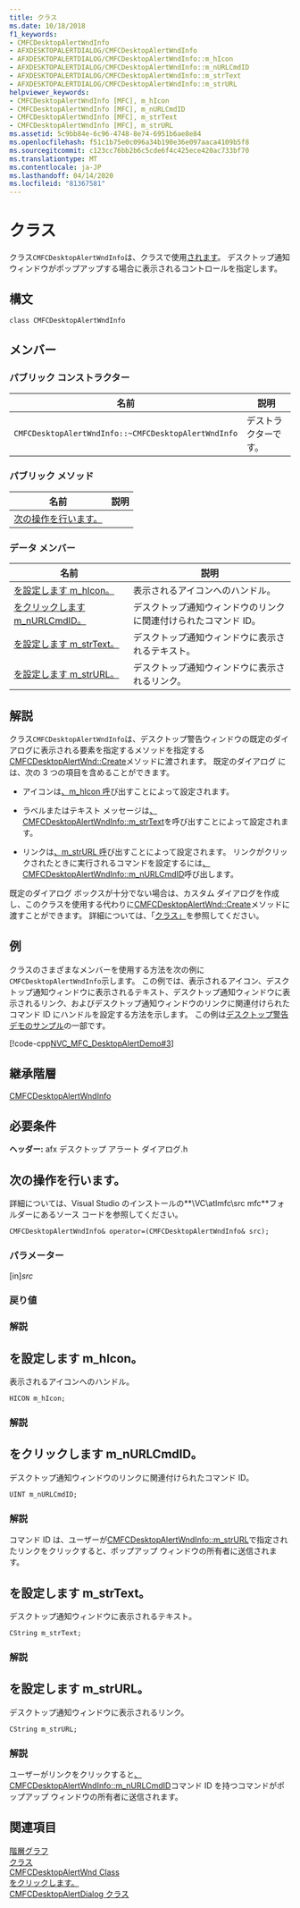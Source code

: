 ```yaml
---
title: クラス
ms.date: 10/18/2018
f1_keywords:
- CMFCDesktopAlertWndInfo
- AFXDESKTOPALERTDIALOG/CMFCDesktopAlertWndInfo
- AFXDESKTOPALERTDIALOG/CMFCDesktopAlertWndInfo::m_hIcon
- AFXDESKTOPALERTDIALOG/CMFCDesktopAlertWndInfo::m_nURLCmdID
- AFXDESKTOPALERTDIALOG/CMFCDesktopAlertWndInfo::m_strText
- AFXDESKTOPALERTDIALOG/CMFCDesktopAlertWndInfo::m_strURL
helpviewer_keywords:
- CMFCDesktopAlertWndInfo [MFC], m_hIcon
- CMFCDesktopAlertWndInfo [MFC], m_nURLCmdID
- CMFCDesktopAlertWndInfo [MFC], m_strText
- CMFCDesktopAlertWndInfo [MFC], m_strURL
ms.assetid: 5c9bb84e-6c96-4748-8e74-6951b6ae8e84
ms.openlocfilehash: f51c1b75e0c096a34b190e36e097aaca4109b5f8
ms.sourcegitcommit: c123cc76bb2b6c5cde6f4c425ece420ac733bf70
ms.translationtype: MT
ms.contentlocale: ja-JP
ms.lasthandoff: 04/14/2020
ms.locfileid: "81367581"
---
```

# <a name="cmfcdesktopalertwndinfo-class"></a>クラス

クラス`CMFCDesktopAlertWndInfo`は、クラスで使用[されます](../../mfc/reference/cmfcdesktopalertwnd-class.md)。 デスクトップ通知ウィンドウがポップアップする場合に表示されるコントロールを指定します。

## <a name="syntax"></a>構文

```
class CMFCDesktopAlertWndInfo
```

## <a name="members"></a>メンバー

### <a name="public-constructors"></a>パブリック コンストラクター

|名前|説明|
|----------|-----------------|
|`CMFCDesktopAlertWndInfo::~CMFCDesktopAlertWndInfo`|デストラクターです。|

### <a name="public-methods"></a>パブリック メソッド

|名前|説明|
|----------|-----------------|
|[次の操作を行います。](#operator_eq)||

### <a name="data-members"></a>データ メンバー

|名前|説明|
|----------|-----------------|
|[を設定します m_hIcon。](#m_hicon)|表示されるアイコンへのハンドル。|
|[をクリックします m_nURLCmdID。](#m_nurlcmdid)|デスクトップ通知ウィンドウのリンクに関連付けられたコマンド ID。|
|[を設定します m_strText。](#m_strtext)|デスクトップ通知ウィンドウに表示されるテキスト。|
|[を設定します m_strURL。](#m_strurl)|デスクトップ通知ウィンドウに表示されるリンク。|

## <a name="remarks"></a>解説

クラス`CMFCDesktopAlertWndInfo`は、デスクトップ警告ウィンドウの既定のダイアログに表示される要素を指定するメソッドを指定する[CMFCDesktopAlertWnd::Create](../../mfc/reference/cmfcdesktopalertwnd-class.md#create)メソッドに渡されます。 既定のダイアログ には、次の 3 つの項目を含めることができます。

- アイコンは[、m_hIcon 呼](#m_hicon)び出すことによって設定されます。

- ラベルまたはテキスト メッセージは[、CMFCDesktopAlertWndInfo::m_strText](#m_strtext)を呼び出すことによって設定されます。

- リンクは[、m_strURL 呼](#m_strurl)び出すことによって設定されます。 リンクがクリックされたときに実行されるコマンドを設定するには[、CMFCDesktopAlertWndInfo::m_nURLCmdID](#m_nurlcmdid)呼び出します。

既定のダイアログ ボックスが十分でない場合は、カスタム ダイアログを作成し、このクラスを使用する代わりに[CMFCDesktopAlertWnd::Create](../../mfc/reference/cmfcdesktopalertwnd-class.md#create)メソッドに渡すことができます。 詳細については、「[クラス」](../../mfc/reference/cmfcdesktopalertdialog-class.md)を参照してください。

## <a name="example"></a>例

クラスのさまざまなメンバーを使用する方法を次の例に`CMFCDesktopAlertWndInfo`示します。 この例では、表示されるアイコン、デスクトップ通知ウィンドウに表示されるテキスト、デスクトップ通知ウィンドウに表示されるリンク、およびデスクトップ通知ウィンドウのリンクに関連付けられたコマンド ID にハンドルを設定する方法を示します。 この例は[デスクトップ警告デモのサンプル](../../overview/visual-cpp-samples.md)の一部です。

[!code-cpp[NVC_MFC_DesktopAlertDemo#3](../../mfc/reference/codesnippet/cpp/cmfcdesktopalertwndinfo-class_1.cpp)]

## <a name="inheritance-hierarchy"></a>継承階層

[CMFCDesktopAlertWndInfo](../../mfc/reference/cmfcdesktopalertwndinfo-class.md)

## <a name="requirements"></a>必要条件

**ヘッダー:** afx デスクトップ アラート ダイアログ.h

## <a name="cmfcdesktopalertwndinfooperator"></a><a name="operator_eq"></a>次の操作を行います。

詳細については、Visual Studio のインストールの**\\VC\\atlmfc\\src mfc**フォルダーにあるソース コードを参照してください。

```
CMFCDesktopAlertWndInfo& operator=(CMFCDesktopAlertWndInfo& src);
```

### <a name="parameters"></a>パラメーター

[in]*src*<br/>

### <a name="return-value"></a>戻り値

### <a name="remarks"></a>解説

## <a name="cmfcdesktopalertwndinfom_hicon"></a><a name="m_hicon"></a>を設定します m_hIcon。

表示されるアイコンへのハンドル。

```
HICON m_hIcon;
```

### <a name="remarks"></a>解説

## <a name="cmfcdesktopalertwndinfom_nurlcmdid"></a><a name="m_nurlcmdid"></a>をクリックします m_nURLCmdID。

デスクトップ通知ウィンドウのリンクに関連付けられたコマンド ID。

```
UINT m_nURLCmdID;
```

### <a name="remarks"></a>解説

コマンド ID は、ユーザーが[CMFCDesktopAlertWndInfo::m_strURL](#m_strurl)で指定されたリンクをクリックすると、ポップアップ ウィンドウの所有者に送信されます。

## <a name="cmfcdesktopalertwndinfom_strtext"></a><a name="m_strtext"></a>を設定します m_strText。

デスクトップ通知ウィンドウに表示されるテキスト。

```
CString m_strText;
```

### <a name="remarks"></a>解説

## <a name="cmfcdesktopalertwndinfom_strurl"></a><a name="m_strurl"></a>を設定します m_strURL。

デスクトップ通知ウィンドウに表示されるリンク。

```
CString m_strURL;
```

### <a name="remarks"></a>解説

ユーザーがリンクをクリックすると[、CMFCDesktopAlertWndInfo::m_nURLCmdID](#m_nurlcmdid)コマンド ID を持つコマンドがポップアップ ウィンドウの所有者に送信されます。

## <a name="see-also"></a>関連項目

[階層グラフ](../../mfc/hierarchy-chart.md)<br/>
[クラス](../../mfc/reference/mfc-classes.md)<br/>
[CMFCDesktopAlertWnd Class](../../mfc/reference/cmfcdesktopalertwnd-class.md)<br/>
[をクリックします。](../../mfc/reference/cmfcdesktopalertwnd-class.md#create)<br/>
[CMFCDesktopAlertDialog クラス](../../mfc/reference/cmfcdesktopalertdialog-class.md)
